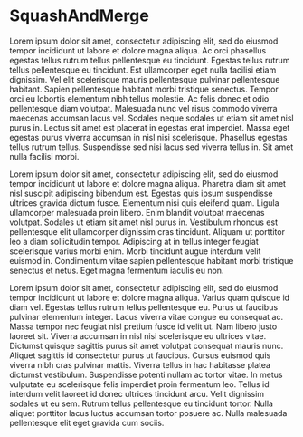 # SquashAndMerge

Lorem ipsum dolor sit amet, consectetur adipiscing elit, sed do eiusmod tempor incididunt ut labore et dolore magna aliqua. Ac orci phasellus egestas tellus rutrum tellus pellentesque eu tincidunt. Egestas tellus rutrum tellus pellentesque eu tincidunt. Est ullamcorper eget nulla facilisi etiam dignissim. Vel elit scelerisque mauris pellentesque pulvinar pellentesque habitant. Sapien pellentesque habitant morbi tristique senectus. Tempor orci eu lobortis elementum nibh tellus molestie. Ac felis donec et odio pellentesque diam volutpat. Malesuada nunc vel risus commodo viverra maecenas accumsan lacus vel. Sodales neque sodales ut etiam sit amet nisl purus in. Lectus sit amet est placerat in egestas erat imperdiet. Massa eget egestas purus viverra accumsan in nisl nisi scelerisque. Phasellus egestas tellus rutrum tellus. Suspendisse sed nisi lacus sed viverra tellus in. Sit amet nulla facilisi morbi.

Lorem ipsum dolor sit amet, consectetur adipiscing elit, sed do eiusmod tempor incididunt ut labore et dolore magna aliqua. Pharetra diam sit amet nisl suscipit adipiscing bibendum est. Egestas quis ipsum suspendisse ultrices gravida dictum fusce. Elementum nisi quis eleifend quam. Ligula ullamcorper malesuada proin libero. Enim blandit volutpat maecenas volutpat. Sodales ut etiam sit amet nisl purus in. Vestibulum rhoncus est pellentesque elit ullamcorper dignissim cras tincidunt. Aliquam ut porttitor leo a diam sollicitudin tempor. Adipiscing at in tellus integer feugiat scelerisque varius morbi enim. Morbi tincidunt augue interdum velit euismod in. Condimentum vitae sapien pellentesque habitant morbi tristique senectus et netus. Eget magna fermentum iaculis eu non.

Lorem ipsum dolor sit amet, consectetur adipiscing elit, sed do eiusmod tempor incididunt ut labore et dolore magna aliqua. Varius quam quisque id diam vel. Egestas tellus rutrum tellus pellentesque eu. Purus ut faucibus pulvinar elementum integer. Lacus viverra vitae congue eu consequat ac. Massa tempor nec feugiat nisl pretium fusce id velit ut. Nam libero justo laoreet sit. Viverra accumsan in nisl nisi scelerisque eu ultrices vitae. Dictumst quisque sagittis purus sit amet volutpat consequat mauris nunc. Aliquet sagittis id consectetur purus ut faucibus. Cursus euismod quis viverra nibh cras pulvinar mattis. Viverra tellus in hac habitasse platea dictumst vestibulum. Suspendisse potenti nullam ac tortor vitae. In metus vulputate eu scelerisque felis imperdiet proin fermentum leo. Tellus id interdum velit laoreet id donec ultrices tincidunt arcu. Velit dignissim sodales ut eu sem. Rutrum tellus pellentesque eu tincidunt tortor. Nulla aliquet porttitor lacus luctus accumsan tortor posuere ac. Nulla malesuada pellentesque elit eget gravida cum sociis.
